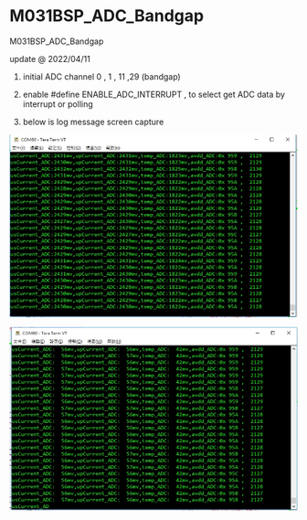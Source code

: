 # M031BSP_ADC_Bandgap
 M031BSP_ADC_Bandgap


update @ 2022/04/11

1. initial ADC channel 0 , 1 , 11 ,29 (bandgap)

2. enable #define ENABLE_ADC_INTERRUPT , to select get ADC data by interrupt or polling 

3. below is log message screen capture

![image](https://github.com/released/M031BSP_ADC_Bandgap/blob/main/log_01.jpg)

![image](https://github.com/released/M031BSP_ADC_Bandgap/blob/main/log_02.jpg)


